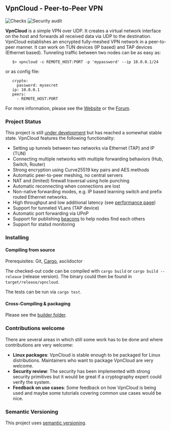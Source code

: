VpnCloud - Peer-to-Peer VPN
---------------------------
![Checks](https://github.com/dswd/vpncloud/workflows/Checks/badge.svg?branch=master)
![Security audit](https://github.com/dswd/vpncloud/workflows/Security%20audit/badge.svg?branch=master)

**VpnCloud** is a simple VPN over UDP. It creates a virtual network interface on
the host and forwards all received data via UDP to the destination. VpnCloud
establishes an encrypted fully-meshed VPN network in a peer-to-peer manner. 
It can work on TUN devices (IP based) and TAP devices (Ethernet based). 
Tunneling traffic between two nodes can be as easy as:

       $> vpncloud -c REMOTE_HOST:PORT -p 'mypassword' --ip 10.0.0.1/24

or as config file:

       crypto:
         password: mysecret
       ip: 10.0.0.1
       peers:
         - REMOTE_HOST:PORT

For more information, please see the [Website](https://vpncloud.ddswd.de) or the [Forum](https://groups.google.com/forum/#!forum/vpncloud).


### Project Status
This project is still [under development](CHANGELOG.md) but has reached a
somewhat stable state. VpnCloud features the following functionality:

* Setting up tunnels between two networks via Ethernet (TAP) and IP (TUN)
* Connecting multiple networks with multiple forwarding behaviors (Hub, Switch,
  Router)
* Strong encryption using Curve25519 key pairs and AES methods
* Automatic peer-to-peer meshing, no central servers
* NAT and (limited) firewall traversal using hole punching
* Automatic reconnecting when connections are lost
* Non-native forwarding modes, e.g. IP based learning switch and prefix routed
  Ethernet networks.
* High throughput and low additional latency (see [performance page](https://vpncloud.ddswd.de/features/performance))
* Support for tunneled VLans (TAP device)
* Automatic port forwarding via UPnP
* Support for publishing [beacons](https://vpncloud.ddswd.de/docs/beacons) to help nodes find each others
* Support for statsd monitoring


### Installing

#### Compiling from source
Prerequisites: Git, [Cargo](https://www.rust-lang.org/install.html), asciidoctor

The checked-out code can be compiled with ``cargo build`` or ``cargo build --release`` (release version). The binary could then be found in `target/release/vpncloud`.

The tests can be run via ``cargo test``.


#### Cross-Compiling & packaging
Please see the [builder folder](builder).


### Contributions welcome
There are several areas in which still some work has to be done and where
contributions are very welcome:

* **Linux packages**: VpnCloud is stable enough to be packaged for Linux
  distributions. Maintainers who want to package VpnCloud are very welcome.
* **Security review**: The security has been implemented with strong security
  primitives but it would be great if a cryptography expert could verify the
  system.
* **Feedback on use cases**: Some feedback on how VpnCloud is being used and
  maybe some tutorials covering common use cases would be nice.


### Semantic Versioning
This project uses [semantic versioning](http://semver.org).
